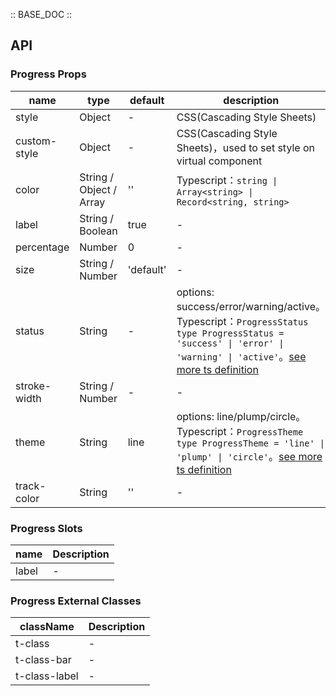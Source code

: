 :: BASE_DOC ::

## API

### Progress Props

name | type | default | description | required
-- | -- | -- | -- | --
style | Object | - | CSS(Cascading Style Sheets) | N
custom-style | Object | - | CSS(Cascading Style Sheets)，used to set style on virtual component | N
color | String / Object / Array | '' | Typescript：`string \| Array<string> \| Record<string, string>` | N
label | String / Boolean | true | \- | N
percentage | Number | 0 | \- | N
size | String / Number | 'default' | \- | N
status | String | - | options: success/error/warning/active。Typescript：`ProgressStatus` `type ProgressStatus = 'success' \| 'error' \| 'warning' \| 'active'`。[see more ts definition](https://github.com/Tencent/tdesign-miniprogram/blob/develop/packages/components/progress/type.ts) | N
stroke-width | String / Number | - | \- | N
theme | String | line | options: line/plump/circle。Typescript：`ProgressTheme` `type ProgressTheme = 'line' \| 'plump' \| 'circle'`。[see more ts definition](https://github.com/Tencent/tdesign-miniprogram/blob/develop/packages/components/progress/type.ts) | N
track-color | String | '' | \- | N

### Progress Slots

name | Description
-- | --
label | \-

### Progress External Classes

className | Description
-- | --
t-class | \-
t-class-bar | \-
t-class-label | \-
